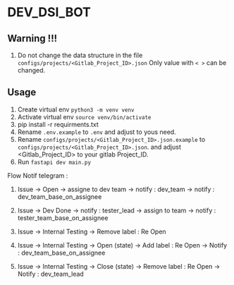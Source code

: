 # DEV_DSI_BOT

## Warning !!!
1. Do not change the data structure in the file `configs/projects/<Gitlab_Project_ID>.json`
   Only value with `< >` can be changed.

## Usage
1. Create virtual env `python3 -m venv venv`
2. Activate virtual env `source venv/bin/activate`
3. pip install -r requirments.txt
4. Rename `.env.example` to `.env` and adjust to yous need. 
5. Rename `configs/projects/<Gitlab_Project_ID>.json.example` to `configs/projects/<Gitlab_Project_ID>.json`. and adjust  <Gitlab_Project_ID> to your gitlab Project_ID. 
6. Run `fastapi dev main.py`


Flow Notif telegram : 

1. Issue -> Open -> assigne to dev team 
            -> notify : dev_team -> notify : dev_team_base_on_assignee

2. Issue -> Dev Done 
            -> notify : tester_lead -> assign to team -> notify : tester_team_base_on_assignee

3. Issue -> Internal Testing
            -> Remove label : Re Open

4. Issue -> Internal Testing -> Open (state)
                                -> Add label : Re Open
                                -> Notify : dev_team_base_on_assignee

5. Issue -> Internal Testing -> Close (state)
                                -> Remove label : Re Open
                                -> Notify : dev_team_lead


